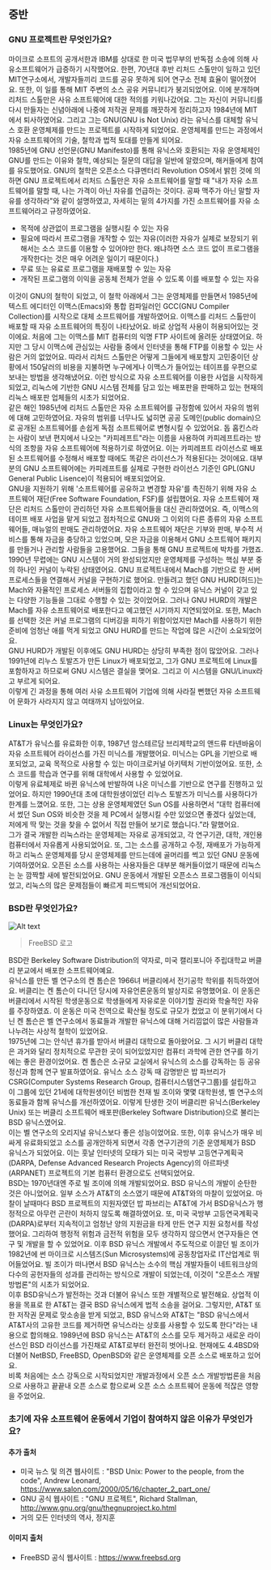 ## 중반
### GNU 프로젝트란 무엇인가요?

 마이크로 소프트의 공개서한과 IBM를 상대로 한 미국 법무부의 반독점 소송에 의해 사유소프트웨어가 급증하기 시작했어요. 한편, 70년대 후반 리처드 스톨만이 일하고 있던 MIT연구소에서, 개발자들끼리 코드를 공유 못하게 되어 연구소 전체 효율이 떨어졌어요. 또한, 이 일를 통해 MIT 주변의 소스 공유 커뮤니티가 붕괴되었어요. 이에 분개하며 리처드 스톨만은 사유 소프트웨어에 대한 적의를 키워나갔어요. 그는 자신이 커뮤니티를 다시 만들자는 신념아래에 나중에 저작권 문제를 깨끗하게 정리하고자 1984년에 MIT에서 퇴사하였어요. 그리고 그는 GNU(GNU is Not Unix) 라는 유닉스를 대체할 유닉스 호환 운영체제를 만드는 프로젝트를 시작하게 되었어요. 운영체제를 만드는 과정에서 자유 소프트웨어의 기술, 철학과 법적 토대를 만들게 되어요.  
 1985년에 GNU 선언문(GNU Manifesto)를 통해 유닉스와 호환되는 자유 운영체제인 GNU를 만드는 이유와 철학, 예상되는 질문의 대답을 일반에 알렸으며, 해커들에게 참여를 유도했어요. GNU의 철학은 오픈소스 다큐멘터리 Revolution OS에서 밝힌 것에 의하면 GNU 프로젝트에서 리처드 스톨만은 자유 소프트웨어를 말할 때 "내가 자유 소프트웨어를 말할 때, 나는 가격이 아닌 자유를 언급하는 것이다. 공짜 맥주가 아닌 말할 자유를 생각하라"와 같이 설명하였고, 자세히는 밑의 4가지를 가진 소프트웨어를 자유 소프트웨어라고 규정하였어요.  
  
- 목적에 상관없이 프로그램을 실행시킬 수 있는 자유
- 필요에 따라서 프로그램을 개작할 수 있는 자유(이러한 자유가 실제로 보장되기 위해서는 소스 코드를 이용할 수 있어야만 한다. 왜냐하면 소스 코드 없이 프로그램을 개작한다는 것은 매우 어려운 일이기 때문이다.)
- 무료 또는 유료로 프로그램을 재배포할 수 있는 자유
- 개작된 프로그램의 이익을 공동체 전체가 얻을 수 있도록 이를 배포할 수 있는 자유
  
 이것이 GNU의 철학이 되었고, 이 철학 아래에서 그는 운영체제를 만들면서 1985년에 텍스트 에디터인 이맥스(Emacs)와 통합 컴파일러인 GCC(GNU Compiler Collection)를 시작으로 대체 소프트웨어를 개발하였어요. 이맥스를 리처드 스톨만이 배포할 때 자유 소프트웨어의 특징이 나타났어요. 바로 상업적 사용이 허용되어있는 것이에요. 처음에 그는 이맥스를 MIT 컴퓨터의 익명 FTP 사이트에 올려둔 상태였어요. 하지만 그 당시 이맥스에 관심있는 사람들 중에서 인터넷을 통해 FTP를 이용할 수 있는 사람은 거의 없었어요. 따라서 리처드 스톨만은 어떻게 그들에게 배포할지 고민중이던 상황에서 150달러의 비용을 지불하면 누구에게나 이맥스가 들어있는 테이프를 우편으로 보내는 방법을 생각해냈어요. 이런 방식으로 자유 소프트웨어를 이용한 사업을 시작하게 되었고, 리눅스에 기반한 GNU 시스템 전체를 담고 있는 배포판을 판매하고 있는 현재의 리눅스 배포판 업체들의 시초가 되었어요.  
 같은 해인 1985년에 리처드 스톨만은 자유 소프트웨어를 규정함에 있어서 자유의 범위에 대해 고민하였어요. 자유의 범위를 너무나도 넓히면 공공 도메인(public domain)으로 공개된 소프트웨어를 손쉽게 독점 소프트웨어로 변형시킬 수 있었어요. 돕 홉킨스라는 사람이 보낸 편지에서 나오는 "카피레프트"라는 이름을  사용하여 카피레프트라는 방식의 조항을 자유 소프트웨어에 적용하기로 하였어요. 이는 카피레프트 라이선스로 배포된 소프트웨어를 수정해서 배포할 때에도 똑같은 라이선스가 적용된다는 것이에요. 대부분의 GNU 소프트웨어에는 카피레프트를 실제로 구현한 라이선스 기준인 GPL(GNU General Public Lisence)이 적용되어 배포되었어요.  
 GNU을 지원하기 위해 '소프트웨어를 공유하고 변경할 자유'를 촉진하기 위해 자유 소프트웨어 재단(Free Software Foundation, FSF)를 설립했어요. 자유 소프트웨어 재단은 리처드 스톨만이 관리하던 자유 소프트웨어들을 대신 관리하였어요. 즉, 이맥스의 테이프 배포 사업을 맡게 되었고 점차적으로 GNU와 그 이외의 다른 종류의 자유 소프트웨어들, 매뉴얼의 판매도 관리하였어요. 자유 소프트웨어 재단은 기부와 판매, 부수적 서비스를 통해 자금을 충당하고 있었으며, 모은 자금을 이용해서 GNU 소프트웨어 패키지를 만들거나 관리할 사람들을 고용했어요. 그들을 통해 GNU 프로젝트에 박차를 가했죠.  
 1990년 무렵에는 GNU 시스템이 거의 완성되었지만 운영체제를 구성하는 핵심 부분 중의 하나인 커널이 누락된 상태였어요. GNU 프로젝트내에서 Mach를 기반으로 한 서버 프로세스들을 연결해서 커널을 구현하기로 했어요. 만들려고 했던 GNU HURD(허드)는 Mach와 자율적인 프로세스 서버들의 집합이라고 할 수 있으며 유닉스 커널이 갖고 있는 다양한 기능들을 그대로 수행할 수 있는 것이었어요. 그러나 GNU HURD의 개발은 Mach를 자유 소프트웨어로 배포한다고 예고했던 시기까지 지연되었어요. 또한, Mach를 선택한 것은 커널 프로그램의 디버깅을 피하기 위함이었지만 Mach를 사용하기 위한 준비에 엄청난 애를 먹게 되었고 GNU HURD를 만드는 작업에 많은 시간이 소요되었어요.  
 GNU HURD가 개발된 이후에도 GNU HURD는 상당히 부족한 점이 많았어요. 그러나 1991년에 리누스 토발즈가 만든 Linux가 배포되었고, 그가 GNU 프로젝트에 Linux를 포함하자고 하므로써 GNU 시스템은 결실을 맺어요. 그리고 이 시스템을 GNU/Linux라고 부르게 되어요.  
 이렇게 긴 과정을 통해 여러 사유 소프트웨어 기업에 의해 사라질 뻔했던 자유 소프트웨어 문화가 사라지지 않고 여태까지 남아있어요.  

### Linux는 무엇인가요?

 AT&T가 유닉스를 유료화한 이후, 1987년 암스테르담 브리제학교의 앤드류 타넨바움이 자유 소프트웨어 라이선스를 가진 미닉스를 개발했어요. 미닉스는 GPL을 기반으로 배포되었고, 교육 목적으로 사용할 수 있는 마이크로커널 아키텍처 기반이었어요. 또한, 소스 코드를 학습과 연구를 위해 대학에서 사용할 수 있었어요.  
 이렇게 유료체제로 바뀐 유닉스에 반발하여 나온 미닉스를 기반으로 연구를 진행하고 있었어요. 하지만 1990년대 초에 대학원생이었던 리누스 토발즈가 미닉스를 사용하다가 한계를 느꼈어요. 또한, 그는 상용 운영체제였던 Sun OS를 사용하면서  “대학 컴퓨터에서 썼던 Sun OS와 비슷한 것을 제 PC에서 실행시킬 수만 있었으면 좋겠다 싶었는데, 저에게 딱 맞는 것을 찾을 수 없어서 직접 만들어 보기로 했습니다.”라 말했어요.  
 그가 결국 개발한 리눅스라는 운영체제는 자유로 공개되었고, 각 연구기관, 대학, 개인용 컴퓨터에서 자유롭게 사용되었어요. 또, 그는 소스를 공개하고 수정, 재배포가 가능하게 하고 리눅스 운영체제를 당시 운영체제를 만드는데에 골머리를 썩고 있던  GNU 운동에 기여하였어요. 오픈된 소스를 사용하는 사용자들은 대부분 해커들이었기 때문에 리눅스는 눈 깜짝할 새에 발전되었어요. GNU 운동에서 개발된 오픈소스 프로그램들이 이식되었고, 리눅스의 많은 문제점들이 빠르게 피드백되어 개선되었어요.

### BSD란 무엇인가요?

![Alt text](https://www.freebsd.org/layout/images/logo-red.png "FreeBSD Logo")

> FreeBSD 로고

 BSD란 Berkeley Software Distribution의 약자로, 미국 캘리포니아 주립대학교 버클리 분교에서 배포한 소프트웨어예요.  
 유닉스를 만든 벨 연구소의 켄 톰슨은 1966녀 버클리에서 전기공학 학위를 취득하였어요. 버클리는 켄 톰슨이 다니던 당시에 자유언론운동의 발상지로 유명했어요. 이 운동은 버클리에서 시작된 학생운동으로 학생들에게 자유로운 이야기할 권리와 학술적인 자유를 주장하였죠. 이 운동은 미국 전역으로 확산될 정도로 규모가 컸었고 이 분위기에서 다닌 켄 톰슨은 벨 연구소에서 동료들과 개발한 유닉스에 대해 거리낌없이 많은 사람들과 나누려는 사상적 철학이 있었어요.  
 1975년에 그는 안식년 휴가를 받아서 버클리 대학으로 돌아왔어요. 그 시기 버클리 대학은 과거와 달리 정치적으로 무관한 곳이 되어있었지만 컴퓨터 과학에 관한 연구를 하기에는 좋은 환경이었어요. 켄 톰슨은 소규모 교실에서 유닉스의 소스를 강독하는 등 공유 정신과 함께 연구 발표하였어요. 유닉스 소스 강독 때 감명받은 밥 파브리가 CSRG(Computer Systems Research Group, 컴퓨터시스템연구그룹)를 설립하고 이 그룹에 있던 21세에 대학원생이던 비범한 천재 빌 조이와 몇몇 대학원생, 벨 연구소의 동료들과 함께 유닉스를 개선하였어요. 이렇게 탄생한 것이 버클리판 유닉스(Berkeley Unix) 또는 버클리 소프트웨어 배포판(Berkeley Software Distribution)으로 불리는 BSD 유닉스였어요.  
 이는 벨 연구소의 오리지널 유닉스보다 좋은 성능이었어요. 또한, 이후 유닉스가 매우 비싸게 유료화되었고 소스를 공개안하게 되면서 각종 연구기관의 기준 운영체제가 BSD 유닉스가 되었어요. 이는 훗날 인터넷의 모태가 되는 미국 국방부 고등연구계획국(DARPA, Defense Advanced Research Projects Agency)의 아르파넷(ARPANET) 프로젝트의 기본 컴퓨터 환경으로도 선택되었어요.  
 BSD는 1970년대엔 주로 빌 조이에 의해 개발되었어요. BSD 유닉스의 개발이 순탄한 것은 아니었어요. 일부 소스가 AT&T의 소스였기 때문에 AT&T와의 마찰이 있었어요. 마찰이 날때마다 BSD 프로젝트의 지원자였던 밥 파브리는 AT&T에 가서 BSD유닉스가 행정적으로 아무런 곤란이 처하지 않도록 해결하였어요. 또, 미국 국방부 고등연국계획국(DARPA)로부터 지속적이고 엄청난 양의 지원금을 타게 만든 연구 지원 요청서를 작성했어요. 그리하여 행정적 위험과 금전적 위험을 모두 생각하지 않으면서 연구자들은 연구 및 개발을 할 수 있었어요. 이후 BSD 유닉스 개발에서 주도적으로 이끌던 빌 조이가 1982년에 썬 마이크로 시스템즈(Sun Microsystems)에 공동창업자로 IT산업계로 뛰어들었어요. 빌 조이가 떠나면서 BSD 유닉스는 소수의 핵심 개발자들이 네트워크상의 다수의 공헌자들의 성과를 관리하는 방식으로 개발이 되었는데, 이것이 "오픈소스 개발방법론"의 시초가 되었어요.   
 이후 BSD유닉스가 발전하는 것과 더불어 유닉스 또한 개별적으로 발전해요. 상업적 이용을 목표로 한 AT&T는 결국 BSD 유닉스에게 법적 소송을 걸어요. 그렇지만, AT&T 또한 저작권 문제로 맞소송을 받게 되었고, BSD 유닉스와 AT&T는 "BSD 유닉스에서 AT&T사의 고유한 코드를 제거하면 유닉스라는 상호를 사용할 수 있도록 한다"라는 내용으로 합의해요. 1989년에 BSD 유닉스는 AT&T의 소스를 모두 제거하고 새로운 라이선스인 BSD 라이선스를 가진채로 AT&T로부터 완전히 벗어나요. 현재에도 4.4BSD와 더불어 NetBSD, FreeBSD, OpenBSD와 같은 운영체제를 오픈 소스로 배포하고 있어요.  
 비록 처음에는 소스 강독으로 시작되었지만 개발과정에서 오픈 소스 개발방법론을 처음으로 사용하고 끝끝내 오픈 소스로 함으로써 오픈 소스 소프트웨어 운동에 적잖은 영향을 주었어요.

### 초기에 자유 소프트웨어 운동에서 기업이 참여하지 않은 이유가 무엇인가요?

 

#### 추가 출처
- 미국 뉴스 및 의견 웹사이트 : "BSD Unix: Power to the people, from the code", Andrew Leonard, https://www.salon.com/2000/05/16/chapter_2_part_one/
- GNU 공식 웹사이트 : "GNU 프로젝트", Richard Stallman, http://www.gnu.org/gnu/thegnuproject.ko.html
- 거의 모든 인터넷의 역사, 정지훈

#### 이미지 출처
- FreeBSD 공식 웹사이트 : https://www.freebsd.org
